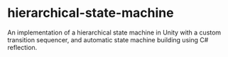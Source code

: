 # hierarchical-state-machine
An implementation of a hierarchical state machine in Unity with a custom transition sequencer, and automatic state machine building using C# reflection.
